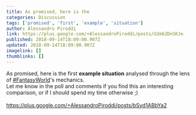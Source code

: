 ```yaml
---
title: As promised, here is the
categories: Discussion
tags: ['promised', 'first', 'example', 'situation']
author: Alessandro Piroddi
link: https://plus.google.com/+AlessandroPiroddi/posts/U2m62DnSKJo
published: 2018-09-14T18:09:00.907Z
updated: 2018-09-14T18:09:00.907Z
imagelink: []
thumblinks: []
---
```


As promised, here is the first <b>example situation</b> analysed through the lens of <a rel="nofollow" class="ot-hashtag" href="https://plus.google.com/s/%23FantasyWorld/posts">#FantasyWorld</a>&#39;s mechanics.<br />Let me know in the poll and comments if you find this an interesting comparison, or if I should spend my time otherwise ;)<br /><br /><a href="https://plus.google.com/+AlessandroPiroddi/posts/bSyd1ABbYa2" class="ot-anchor">https://plus.google.com/+AlessandroPiroddi/posts/bSyd1ABbYa2</a><br /><br />